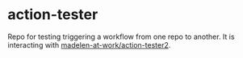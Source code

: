 # action-tester

Repo for testing triggering a workflow from one repo to another.
It is interacting with [madelen-at-work/action-tester2](https://github.com/madelen-at-work/action-tester2).
